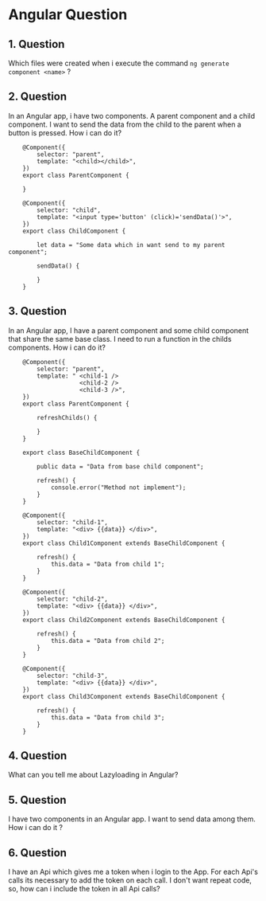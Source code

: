 # Angular Question
## 1. Question

Which files were created when i execute the command `ng generate component <name>` ? 

## 2. Question

In an Angular app, i have two components. A parent component and a child component. I want to send the data from the child to the parent when a button is pressed. How i can do it?

        @Component({
            selector: "parent",
            template: "<child></child>",
        })
        export class ParentComponent {

        }

        @Component({
            selector: "child",
            template: "<input type='button' (click)='sendData()'>",
        })
        export class ChildComponent {

            let data = "Some data which in want send to my parent component";

            sendData() {

            }
        }

## 3. Question

In an Angular app, I have a parent component and some child component that share the same base class. I need to run a function in the childs components. How i can do it?

        @Component({
            selector: "parent",
            template: " <child-1 />
                        <child-2 />
                        <child-3 />",
        })
        export class ParentComponent {

            refreshChilds() {
                
            }
        }

        export class BaseChildComponent {

            public data = "Data from base child component";

            refresh() {
                console.error("Method not implement");
            }
        }

        @Component({
            selector: "child-1",
            template: "<div> {{data}} </div>",
        })
        export class Child1Component extends BaseChildComponent {

            refresh() {
                this.data = "Data from child 1";
            }
        }

        @Component({
            selector: "child-2",
            template: "<div> {{data}} </div>",
        })
        export class Child2Component extends BaseChildComponent {

            refresh() {
                this.data = "Data from child 2";
            }
        }

        @Component({
            selector: "child-3",
            template: "<div> {{data}} </div>",
        })
        export class Child3Component extends BaseChildComponent {

            refresh() {
                this.data = "Data from child 3";
            }
        }

## 4. Question

What can you tell me about Lazyloading in Angular?

## 5. Question

I have two components in an Angular app. I want to send data among them. How i can do it ?

## 6. Question

I have an Api which gives me a token when i login to the App. For each Api's calls its necessary to add the token on each call. I don't want repeat code, so, how can i include the token in all Api calls?